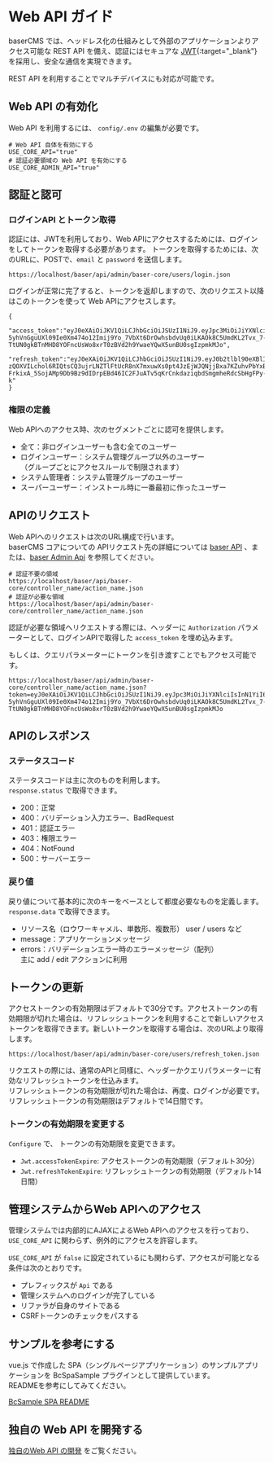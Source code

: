 # Web API ガイド

baserCMS では、ヘッドレス化の仕組みとして外部のアプリケーションよりアクセス可能な REST API を備え、認証にはセキュアな [JWT](https://jwt.io/){:target="_blank"} を採用し、安全な通信を実現できます。

REST API を利用することでマルチデバイスにも対応が可能です。

## Web API の有効化
Web API を利用するには、 `config/.env` の編集が必要です。

```shell
# Web API 自体を有効にする 
USE_CORE_API="true"
# 認証必要領域の Web API を有効にする
USE_CORE_ADMIN_API="true"
```

## 認証と認可
### ログインAPI とトークン取得

認証には、JWTを利用しており、Web APIにアクセスするためには、ログインをしてトークンを取得する必要があります。
トークンを取得するためには、次のURLに、POSTで、`email` と `password` を送信します。

```
https://localhost/baser/api/admin/baser-core/users/login.json
```

ログインが正常に完了すると、トークンを返却しますので、次のリクエスト以降はこのトークンを使って Web APIにアクセスします。

```
{
    "access_token":"eyJ0eXAiOiJKV1QiLCJhbGciOiJSUzI1NiJ9.eyJpc3MiOiJiYXNlciIsInN1YiI6MSwiZXhwIjoxNjIyNTQ5MTYyfQ.CCiO_8_U5h98pbSLNIsWZsc591iQDEHMq8G75jPY-5yhVnGguUXl09Ie0Xm474o12Imij9Yo_7VbXt6DrOwhsbdvUq0iLKAOk8C5UmdKL2Tvx_7-TtUN0gkBTnMHD8YOFncUsWo8xrT0zBVd2h9YwaeYQwX5unBU0sgIzpmkMJo",
    "refresh_token":"eyJ0eXAiOiJKV1QiLCJhbGciOiJSUzI1NiJ9.eyJ0b2tlbl90eXBlIjoicmVmcmVzaF90b2tlbiIsImlzcyI6ImJhc2VyIiwic3ViIjoxLCJleHAiOjE2MjM3OTY2MTF9.FukBypi80cftxf-zQOXVILchol6RIQtsCQ3ujrLNZTlFtUcR8nX7mxuwXs0pt4JzEjWJQNjjBxa7KZuhvPbYxBqqN1xbeAwo7x-FrkixA_5SojAMp9Db9Bz9dIDrpEBd46IC2FJuATv5qKrCnkdaziqbdSmgmheRdcSbHgFPy-k"
}
```

### 権限の定義
Web APIへのアクセス時、次のセグメントごとに認可を提供します。

- 全て：非ログインユーザーも含む全てのユーザー
- ログインユーザー：システム管理グループ以外のユーザー  
  （グループごとにアクセスルールで制限されます）
- システム管理者：システム管理グループのユーザー
- スーパーユーザー：インストール時に一番最初に作ったユーザー

## APIのリクエスト
Web APIへのリクエストは次のURL構成で行います。  
baserCMS コアについての APIリクエスト先の詳細については [baser API](baser_api/) 、または、[baser Admin Api](baser_admin_api/) を参照してください。

```shell
# 認証不要の領域
https://localhost/baser/api/baser-core/controller_name/action_name.json
# 認証が必要な領域
https://localhost/baser/api/admin/baser-core/controller_name/action_name.json
```

認証が必要な領域へリクエストする際には、ヘッダーに `Authorization` パラメーターとして、ログインAPIで取得した `access_token` を埋め込みます。

もしくは、クエリパラメーターにトークンを引き渡すことでもアクセス可能です。

```
https://localhost/baser/api/admin/baser-core/controller_name/action_name.json?token=eyJ0eXAiOiJKV1QiLCJhbGciOiJSUzI1NiJ9.eyJpc3MiOiJiYXNlciIsInN1YiI6MSwiZXhwIjoxNjIyNTQ5MTYyfQ.CCiO_8_U5h98pbSLNIsWZsc591iQDEHMq8G75jPY-5yhVnGguUXl09Ie0Xm474o12Imij9Yo_7VbXt6DrOwhsbdvUq0iLKAOk8C5UmdKL2Tvx_7-TtUN0gkBTnMHD8YOFncUsWo8xrT0zBVd2h9YwaeYQwX5unBU0sgIzpmkMJo
```

## APIのレスポンス
### ステータスコード
ステータスコードは主に次のものを利用します。  
`response.status` で取得できます。

- 200：正常
- 400：バリデーション入力エラー、BadRequest
- 401：認証エラー
- 403：権限エラー
- 404：NotFound
- 500：サーバーエラー

### 戻り値
戻り値について基本的に次のキーをベースとして都度必要なものを定義します。
`response.data` で取得できます。

- リソース名（ロウワーキャメル、単数形、複数形）
  user / users など
- message：アプリケーションメッセージ
- errors：バリデーションエラー時のエラーメッセージ（配列）  
  主に add / edit アクションに利用

## トークンの更新
アクセストークンの有効期限はデフォルトで30分です。アクセストークンの有効期限が切れた場合は、リフレッシュトークンを利用することで新しいアクセストークンを取得できます。新しいトークンを取得する場合は、次のURLより取得します。

```
https://localhost/baser/api/admin/baser-core/users/refresh_token.json
```

リクエストの際には、通常のAPIと同樣に、ヘッダーかクエリパラメーターに有効なリフレッシュトークンを仕込みます。  
リフレッシュトークンの有効期限が切れた場合は、再度、ログインが必要です。  
リフレッシュトークンの有効期限はデフォルトで14日間です。

### トークンの有効期限を変更する
`Configure` で、 トークンの有効期限を変更できます。

- `Jwt.accessTokenExpire`: アクセストークンの有効期限（デフォルト30分）
- `Jwt.refreshTokenExpire`: リフレッシュトークンの有効期限（デフォルト14日間）

## 管理システムからWeb APIへのアクセス
管理システムでは内部的にAJAXによるWeb APIへのアクセスを行っており、`USE_CORE_API` に関わらず、例外的にアクセスを許容します。

`USE_CORE_API` が `false` に設定されているにも関わらず、アクセスが可能となる条件は次のとおりです。

- プレフィックスが `Api` である
- 管理システムへのログインが完了している
- リファラが自身のサイトである
- CSRFトークンのチェックをパスする

## サンプルを参考にする
vue.js で作成した SPA（シングルページアプリケーション）のサンプルアプリケーションを BcSpaSample プラグインとして提供しています。  
READMEを参考にしてみてください。

[BcSample SPA README](https://github.com/baserproject/ucmitz/blob/dev/plugins/BcSpaSample/README.md)

## 独自の Web API を開発する

[独自のWeb API の開発](./develop_api) をご覧ください。

　
